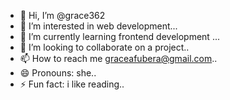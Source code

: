 - 👋 Hi, I’m @grace362
- 👀 I’m interested in web development...
- 🌱 I’m currently learning frontend development ...
- 💞️ I’m looking to collaborate on a project..
- 📫 How to reach me graceafubera@gmail.com..
- 😄 Pronouns: she..
- ⚡ Fun fact: i like reading..

<!---
grace362/grace362 is a ✨ special ✨ repository because its `README.md` (this file) appears on your GitHub profile.
You can click the Preview link to take a look at your changes.
--->
